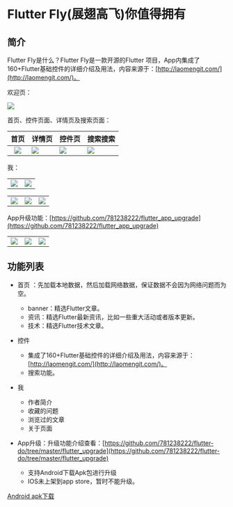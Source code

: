 # Flutter Fly(展翅高飞)你值得拥有



## 简介

Flutter Fly是什么？Flutter Fly是一款开源的Flutter 项目，App内集成了160+Flutter基础控件的详细介绍及用法，内容来源于：[http://laomengit.com/](http://laomengit.com/)。

欢迎页：

![](/screen/fly_1.gif)

首页、控件页面、详情页及搜索页面：

|                             首页                             | 详情页                                                       | 控件页                                                       | 搜索搜索                                                     |
| :----------------------------------------------------------: | ------------------------------------------------------------ | ------------------------------------------------------------ | ------------------------------------------------------------ |
| ![](https://github.com/781238222/flutter-do/tree/master/flutter_fly/screen/fly_2.gif) | ![](https://github.com/781238222/flutter-do/tree/master/flutter_fly/screen/fly_3.gif) | ![](https://github.com/781238222/flutter-do/tree/master/flutter_fly/screen/fly_4.gif) | ![](https://github.com/781238222/flutter-do/tree/master/flutter_fly/screen/fly_5.gif) |

我：

|                                                              |                                                              |
| ------------------------------------------------------------ | ------------------------------------------------------------ |
| ![](https://github.com/781238222/flutter-do/tree/master/flutter_fly/screen/fly_my_1.png) | ![](https://github.com/781238222/flutter-do/tree/master/flutter_fly/screen/fly_my_2.png) |

|                                                              |                                                              |                                                              |
| ------------------------------------------------------------ | ------------------------------------------------------------ | ------------------------------------------------------------ |
| ![](https://github.com/781238222/flutter-do/tree/master/flutter_fly/screen/fly_my_3.png) | ![](https://github.com/781238222/flutter-do/tree/master/flutter_fly/screen/fly_my_4.png) | ![](https://github.com/781238222/flutter-do/tree/master/flutter_fly/screen/fly_my_5.png) |

App升级功能：[https://github.com/781238222/flutter_app_upgrade](https://github.com/781238222/flutter_app_upgrade)

|                                                              |                                                              |                                                              |
| ------------------------------------------------------------ | ------------------------------------------------------------ | ------------------------------------------------------------ |
| ![](https://github.com/781238222/flutter-do/tree/master/flutter_fly/screen/app_upgrade_3.png) | ![](https://github.com/781238222/flutter-do/tree/master/flutter_fly/screen/app_upgrade_4.gif) | ![](https://github.com/781238222/flutter-do/tree/master/flutter_fly/screen/app_upgrade_5.png) |



## 功能列表

- 首页 ：先加载本地数据，然后加载网络数据，保证数据不会因为网络问题而为空。
  - banner：精选Flutter文章。
  - 资讯：精选Flutter最新资讯，比如一些重大活动或者版本更新。
  - 技术：精选Flutter技术文章。

- 控件
  - 集成了160+Flutter基础控件的详细介绍及用法，内容来源于：[http://laomengit.com/](http://laomengit.com/)。
  - 搜索功能。
- 我
  - 作者简介
  - 收藏的问题
  - 浏览过的文章
  - 关于页面
- App升级：升级功能介绍查看：[https://github.com/781238222/flutter-do/tree/master/flutter_upgrade](https://github.com/781238222/flutter-do/tree/master/flutter_upgrade)
  - 支持Android下载Apk包进行升级
  - IOS未上架到app store，暂时不能升级。


[Android apk下载](http://img.laomengit.com/app-release-v1.0.0.apk)
